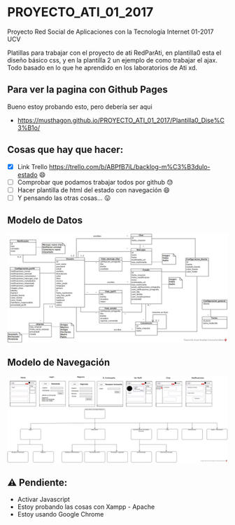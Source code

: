 # PROYECTO_ATI_01_2017
Proyecto Red Social de Aplicaciones con la Tecnología Internet 01-2017 UCV

Platillas para trabajar con el proyecto de ati RedParAti, en plantilla0 esta el diseño básico css, y en la plantilla 2 un ejemplo de como trabajar el ajax. Todo basado en lo que he aprendido en los laboratorios de Ati xd.

## Para ver la pagina con Github Pages
Bueno estoy probando esto, pero debería ser aqui 
* https://musthagon.github.io/PROYECTO_ATI_01_2017/Plantilla0_Dise%C3%B1o/

## Cosas que hay que hacer:
- [x] Link Trello https://trello.com/b/ABPfB7iL/backlog-m%C3%B3dulo-estado :smile:
- [ ] Comprobar que podamos trabajar todos por github :sweat:
- [ ] Hacer plantilla de html del estado con navegación :smile:
- [ ] Y pensando las otras cosas... :stuck_out_tongue:

## Modelo de Datos
![alt text](/ATIDiagramaClasesModeloDatos.jpg "Modelo de datos")
	
## Modelo de Navegación
![alt text](ATIProyectoModNav.jpg "Modelo de datos")

## :warning: Pendiente:
* Activar Javascript
* Estoy probando las cosas con Xampp - Apache
* Estoy usando Google Chrome